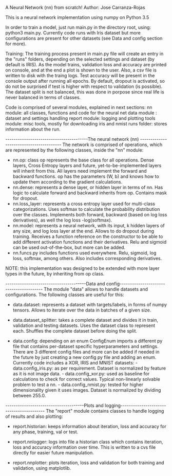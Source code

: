 A Neural Network (nn) from scratch!
Author: Jose Carranza-Rojas

This is a neural network implementation using numpy on Python 3.5

In order to train a model, just run main.py in the directory root, using: python3 main.py. Currently code runs with Iris dataset
but more configurations are present for other datasets (see Data and config section for more).

Training:
The training process present in main.py file will create an entry in the "runs" folders, depending on the selected
settings and dataset (by default is IRIS). As the model trains, validation loss and accuracy are printed on console,
and at the end a plot is shown to the user. Also, a csv file is written to disk with the traing logs.
Test accuracy will be present in the console output after running all epochs.
By default, dropout is activated, so do not be surprised if test is higher with respect to validation (is possible).
The dataset split is not balanced, this was done in porpose since real life is never balanced in terms of classes.

Code is comprised of several modules, explained in next sections:
nn module:      all classes, functions and code for the neural net
data module :   dataset and settings handling
report module:  logging and plotting
tools module:   misc tools, mostly for downloading iris and nmist
runs folder: stores information about the run.

----------------------------------------The neural network (nn) ----------------------------------------
The network is comprised of operations, which are represented by the following classes, inside the "nn" module:

- nn.op:            class op represents the base class for all operations. Dense layers, Cross Entropy layers
                    and future, yet-to-be-implemented layers will inherit from this. All layers need implement
                    the forward and backward functions. op has the parameters (W, b) and knows how to update them
                    according to the gradient calculations.
- nn.dense:         represents a dense layer, or hidden layer in terms of nn. Has logic to calculate forward and backward
                    inherits from op. Contains mask for dropout.
- nn.loss_layer:    represents a cross entropy layer used for multi-class categorizations. Uses softmax to calculate
                    the probability distribution over the classes. Implements both forward, backward (based on
                    log loss derivatives), as well the log loss -log(softmax).
- nn.model:         represents a neural network, with its input, k hidden layers of any size, and log loss layer at the end. Allows to do
                    dropout during training. Receives a function reference on the constructor to be able to add different
                    activation functions and their derivatives. Relu and sigmoid can be used out-of-the-box, but more can be added.
- nn.funcs.py       includes functions used everywhere. Relu, sigmoid, log loss, softmax, among others. Also includes
                    corresponding derivatives.

NOTE: this implementation was designed to be extended with more layer types in the future, by inheriting from op class.




---------------------------------------Data and config----------------------------------------
The module "data" allows to handle datasets and configurations. The following classes are useful for this:

- data.dataset:     represents a dataset with targets/labels, in forms of numpy tensors.
                    Allows to iterate over the data in batches of a given size.

- data.dataset_splitter:    takes a complete dataset and divides it in train, validation and testing datasets. Uses the
                            dataset class to represent each. Shuffles the complete dataset before doing the split.

- data.config:      depending on an enum ConfigEnum imports a different py file that contains per-dataset specific
                    hyperparameters and settings. There are 3 different config files and more can be added if needed
                    in the future by just creating a new config py file and adding an enum.
                    Currently code includes a XOR, IRIS and MNIST datasets:
                    - data.config_iris.py: as per requirement. Dataset is normalized by feature as it is not image data.
                    - data.config_xor.py: used as baseline for calculations to check for correct values. Typical non-linearly
                    solvable problem to test a nn.
                    - data.config_nmist.py: tested for higher dimensionality given it uses images. Dataset is normalized by dividing
                    between 255.0.


--------------------------------------Plots and logging-----------------------------------------
The "report" module contains classes to handle logging of results and also plotting:

- report.historian: keeps information about iteration, loss and accuracy for any phase, training, val or test.

- report.nnlogger:  logs into file a historian class which contains iteration, loss and accuracy information over time. This is
                    written to a cvs file directly for easier future manipulation.

- report.nnplotter: plots iteration, loss and validation for both training and validation, using matplotlib.
